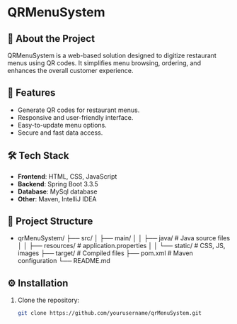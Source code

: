 # QRMenuSystem

## 📖 About the Project
QRMenuSystem is a web-based solution designed to digitize restaurant menus using QR codes. It simplifies menu browsing, ordering, and enhances the overall customer experience.

## 🚀 Features
- Generate QR codes for restaurant menus.
- Responsive and user-friendly interface.
- Easy-to-update menu options.
- Secure and fast data access.

## 🛠️ Tech Stack
- **Frontend**: HTML, CSS, JavaScript
- **Backend**: Spring Boot 3.3.5
- **Database**: MySql database
- **Other**: Maven, IntelliJ IDEA

## 📂 Project Structure
- qrMenuSystem/ ├── src/ │ ├── main/ │ │ ├── java/ # Java source files │ │ ├── resources/ #  application.properties │ │ └── static/ # CSS, JS, images ├── target/ # Compiled files ├── pom.xml # Maven configuration └── README.md

  
## ⚙️ Installation
1. Clone the repository:
   ```bash
   git clone https://github.com/yourusername/qrMenuSystem.git




